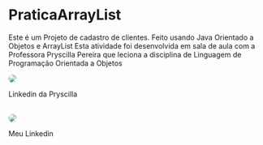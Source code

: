 # PraticaArrayList
Este é um Projeto de cadastro de clientes. 
Feito usando Java Orientado a Objetos e ArrayList
Esta atividade foi desenvolvida em sala de aula com a Professora Pryscilla Pereira que leciona a disciplina de Linguagem de Programação Orientada a Objetos

<a href="https://www.linkedin.com/in/pryscilla-pereira-95109b20//" target="_blank"><img src="https://img.shields.io/badge/-LinkedIn-%230077B5?style=for-the-badge&logo=linkedin&logoColor=white" style="border-radius: 30px" target="_blank"></a><p>Linkedin da Pryscilla</p><br>
<a href="https://www.linkedin.com/in/kauan-carolino-8bb2b0194/" target="_blank"><img src="https://img.shields.io/badge/-LinkedIn-%230077B5?style=for-the-badge&logo=linkedin&logoColor=white" style="border-radius: 30px" target="_blank"></a> 
<p>Meu Linkedin</p>
